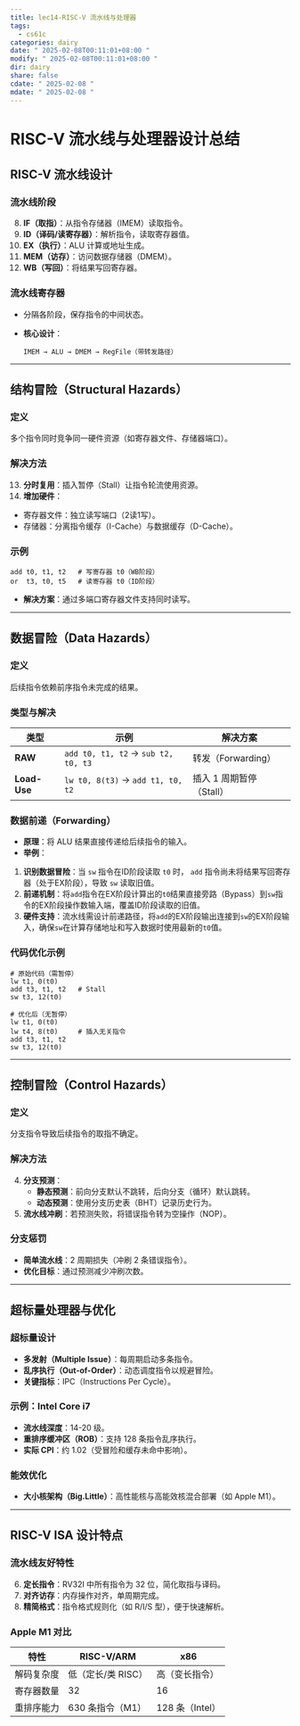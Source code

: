 ```yaml
---
title: lec14-RISC-V 流水线与处理器
tags:
  - cs61c
categories: dairy
date: " 2025-02-08T00:11:01+08:00 "
modify: " 2025-02-08T00:11:01+08:00 "
dir: dairy
share: false
cdate: " 2025-02-08 "
mdate: " 2025-02-08 "
---
```


# RISC-V 流水线与处理器设计总结

## RISC-V 流水线设计

### 流水线阶段

8. **IF（取指）**：从指令存储器（IMEM）读取指令。
9. **ID（译码/读寄存器）**：解析指令，读取寄存器值。
10. **EX（执行）**：ALU 计算或地址生成。
11. **MEM（访存）**：访问数据存储器（DMEM）。
12. **WB（写回）**：将结果写回寄存器。

### 流水线寄存器

- 分隔各阶段，保存指令的中间状态。
- **核心设计**：  

  ```plaintext
  IMEM → ALU → DMEM → RegFile（带转发路径）
  ```

---

## 结构冒险（Structural Hazards）

### 定义

多个指令同时竞争同一硬件资源（如寄存器文件、存储器端口）。

### 解决方法

13. **分时复用**：插入暂停（Stall）让指令轮流使用资源。
14. **增加硬件**：
   - 寄存器文件：独立读写端口（2读1写）。
   - 存储器：分离指令缓存（I-Cache）与数据缓存（D-Cache）。

### 示例

```plaintext
add t0, t1, t2   # 写寄存器 t0（WB阶段）
or  t3, t0, t5   # 读寄存器 t0（ID阶段）
```

- **解决方案**：通过多端口寄存器文件支持同时读写。

---

## 数据冒险（Data Hazards）

### 定义

后续指令依赖前序指令未完成的结果。

### 类型与解决

| 类型          | 示例                | 解决方案                 |
|---------------|---------------------|------------------------|
| **RAW**       | `add t0, t1, t2` → `sub t2, t0, t3` | 转发（Forwarding）      |
| **Load-Use**  | `lw t0, 8(t3)` → `add t1, t0, t2`   | 插入 1 周期暂停（Stall）|

### 数据前递（Forwarding）

- **原理**：将 ALU 结果直接传递给后续指令的输入。
- **举例**：
1. **识别数据冒险**：当 `sw` 指令在ID阶段读取 `t0` 时， `add` 指令尚未将结果写回寄存器（处于EX阶段），导致 `sw` 读取旧值。
2. **前递机制**：将`add`指令在EX阶段计算出的`t0`结果直接旁路（Bypass）到`sw`指令的EX阶段操作数输入端，覆盖ID阶段读取的旧值。
3. **硬件支持**：流水线需设计前递路径，将`add`的EX阶段输出连接到`sw`的EX阶段输入，确保`sw`在计算存储地址和写入数据时使用最新的`t0`值。

### 代码优化示例

```riscv
# 原始代码（需暂停）
lw t1, 0(t0)
add t3, t1, t2   # Stall
sw t3, 12(t0)

# 优化后（无暂停）
lw t1, 0(t0)
lw t4, 8(t0)     # 插入无关指令
add t3, t1, t2
sw t3, 12(t0)
```

---

## 控制冒险（Control Hazards）

### 定义

分支指令导致后续指令的取指不确定。

### 解决方法

4. **分支预测**：
   - **静态预测**：前向分支默认不跳转，后向分支（循环）默认跳转。
   - **动态预测**：使用分支历史表（BHT）记录历史行为。
5. **流水线冲刷**：若预测失败，将错误指令转为空操作（NOP）。

### 分支惩罚

- **简单流水线**：2 周期损失（冲刷 2 条错误指令）。
- **优化目标**：通过预测减少冲刷次数。

---

## 超标量处理器与优化

### 超标量设计

- **多发射（Multiple Issue）**：每周期启动多条指令。
- **乱序执行（Out-of-Order）**：动态调度指令以规避冒险。
- **关键指标**：IPC（Instructions Per Cycle）。

### 示例：Intel Core i7

- **流水线深度**：14-20 级。
- **重排序缓冲区（ROB）**：支持 128 条指令乱序执行。
- **实际 CPI**：约 1.02（受冒险和缓存未命中影响）。

### 能效优化

- **大小核架构（Big.Little）**：高性能核与高能效核混合部署（如 Apple M1）。

---

## RISC-V ISA 设计特点

### 流水线友好特性

6. **定长指令**：RV32I 中所有指令为 32 位，简化取指与译码。
7. **对齐访存**：内存操作对齐，单周期完成。
8. **精简格式**：指令格式规则化（如 R/I/S 型），便于快速解析。

### Apple M1 对比

| 特性          | RISC-V/ARM          | x86               |
|---------------|---------------------|-------------------|
| 解码复杂度    | 低（定长/类 RISC）  | 高（变长指令）     |
| 寄存器数量    | 32                  | 16                |
| 重排序能力    | 630 条指令（M1）    | 128 条（Intel）   |

```
